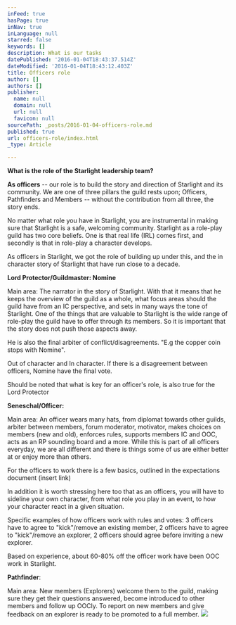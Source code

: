 ```yaml
---
inFeed: true
hasPage: true
inNav: true
inLanguage: null
starred: false
keywords: []
description: What is our tasks
datePublished: '2016-01-04T18:43:37.514Z'
dateModified: '2016-01-04T18:43:12.403Z'
title: Officers role
author: []
authors: []
publisher:
  name: null
  domain: null
  url: null
  favicon: null
sourcePath: _posts/2016-01-04-officers-role.md
published: true
url: officers-role/index.html
_type: Article

---
```

**What is the role of the Starlight leadership team?**

**As officers** -- our role is to build the story and
direction of Starlight and its community. We are one of three pillars the guild
rests upon; Officers, Pathfinders and Members -- without the contribution from
all three, the story ends.

No matter what role you have in Starlight, you are
instrumental in making sure that Starlight is a safe, welcoming community.
Starlight as a role-play guild has two core beliefs. One is that real life
(IRL) comes first, and secondly is that in role-play a character develops.

As officers in Starlight, we got the role of
building up under this, and the in character story of Starlight that have run
close to a decade.

**Lord Protector/Guildmaster: Nomine**

Main area: The narrator in the story of Starlight.
With that it means that he keeps the overview of the guild as a whole, what
focus areas should the guild have from an IC perspective, and sets in many ways
the tone of Starlight. One of the things that are valuable to Starlight is the
wide range of role-play the guild have to offer through its members. So it is
important that the story does not push those aspects away.

He is also the final arbiter of conflict/disagreements.
"E.g the copper coin stops with Nomine".

Out of character and In character. If there is a
disagreement between officers, Nomine have the final vote.

Should be noted that what is key for an officer's
role, is also true for the Lord Protector

**Seneschal/Officer:**

Main area: An officer wears many hats, from
diplomat towards other guilds, arbiter between members, forum moderator,
motivator, makes choices on members (new and old), enforces rules, supports
members IC and OOC, acts as an RP sounding board and a more. While this is part
of all officers everyday, we are all different and there is things some of us
are either better at or enjoy more than others. 

For the officers to work there is a few basics,
outlined in the expectations document (insert link)

In addition it is worth stressing here too that as
an officers, you will have to sideline your own character, from what role you
play in an event, to how your character react in a given situation. 

Specific examples of how officers work with rules
and votes: 3 officers have to agree to "kick"/remove an existing member, 2
officers have to agree to "kick"/remove an explorer, 2 officers should agree
before inviting a new explorer. 

Based on experience, about 60-80% off the officer
work have been OOC work in Starlight. 

**Pathfinder**:

Main area: New
members (Explorers) welcome them to the guild, making sure they get their
questions answered, become introduced to other members and follow up OOCly. To
report on new members and give feedback on an explorer is ready to be promoted
to a full member. ![](https://the-grid-user-content.s3-us-west-2.amazonaws.com/41c416b1-12cd-4980-912f-351e4b8b3754.jpg)